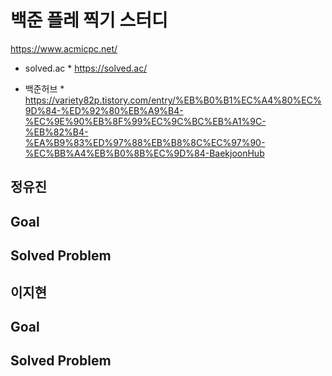 # 백준 플레 찍기 스터디

https://www.acmicpc.net/

* solved.ac *
https://solved.ac/

* 백준허브 *
https://variety82p.tistory.com/entry/%EB%B0%B1%EC%A4%80%EC%9D%84-%ED%92%80%EB%A9%B4-%EC%9E%90%EB%8F%99%EC%9C%BC%EB%A1%9C-%EB%82%B4-%EA%B9%83%ED%97%88%EB%B8%8C%EC%97%90-%EC%BB%A4%EB%B0%8B%EC%9D%84-BaekjoonHub


정유진
-----------------------
## Goal

## Solved Problem

이지현
-----------------------
## Goal

## Solved Problem
